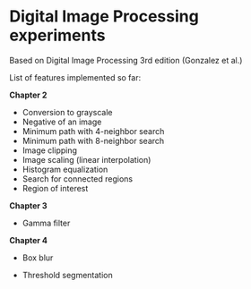 Digital Image Processing experiments
====================================

Based on Digital Image Processing 3rd edition (Gonzalez et al.)

List of features implemented so far:

<b>Chapter 2</b>
* Conversion to grayscale
* Negative of an image
* Minimum path with 4-neighbor search
* Minimum path with 8-neighbor search
* Image clipping
* Image scaling (linear interpolation)
* Histogram equalization
* Search for connected regions
* Region of interest

<b>Chapter 3</b>
* Gamma filter

<b>Chapter 4</b>
* Box blur


* Threshold segmentation